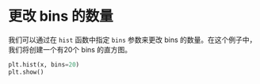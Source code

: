 # 更改 bins 的数量

我们可以通过在 `hist` 函数中指定 `bins` 参数来更改 bins 的数量。在这个例子中，我们将创建一个有20个 bins 的直方图。

```python
plt.hist(x, bins=20)
plt.show()
```
